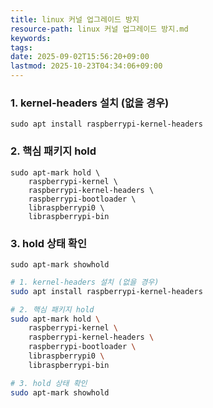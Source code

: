 ```yaml
---
title: linux 커널 업그레이드 방지
resource-path: linux 커널 업그레이드 방지.md
keywords:
tags:
date: 2025-09-02T15:56:20+09:00
lastmod: 2025-10-23T04:34:06+09:00
---
```

### 1. kernel-headers 설치 (없을 경우)

`sudo apt install raspberrypi-kernel-headers`

### 2. 핵심 패키지 hold

```
sudo apt-mark hold \
    raspberrypi-kernel \
    raspberrypi-kernel-headers \
    raspberrypi-bootloader \
    libraspberrypi0 \
    libraspberrypi-bin
```

### 3. hold 상태 확인

`sudo apt-mark showhold`

```bash
# 1. kernel-headers 설치 (없을 경우)
sudo apt install raspberrypi-kernel-headers

# 2. 핵심 패키지 hold
sudo apt-mark hold \
    raspberrypi-kernel \
    raspberrypi-kernel-headers \
    raspberrypi-bootloader \
    libraspberrypi0 \
    libraspberrypi-bin

# 3. hold 상태 확인
sudo apt-mark showhold

```
